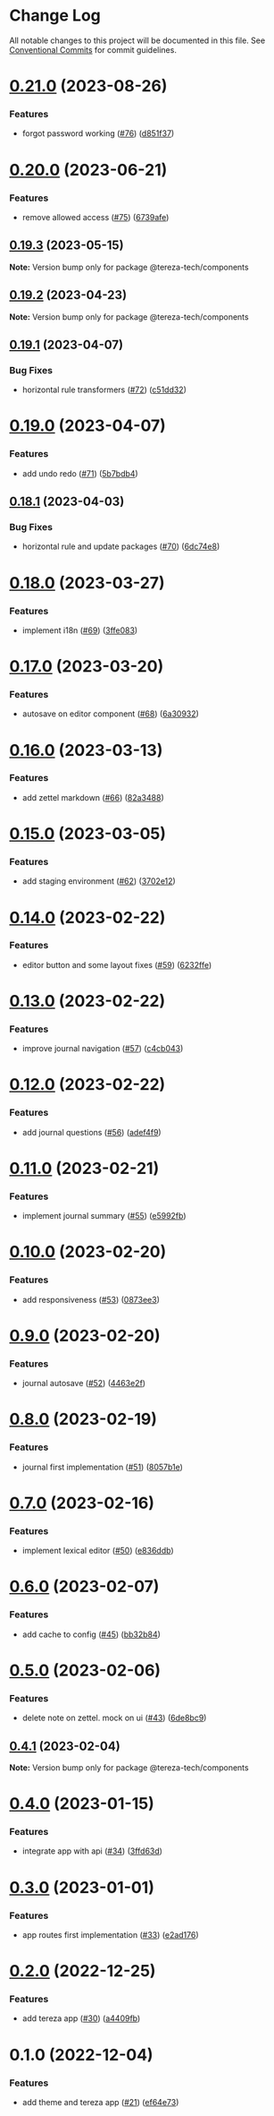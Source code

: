 # Change Log

All notable changes to this project will be documented in this file.
See [Conventional Commits](https://conventionalcommits.org) for commit guidelines.

# [0.21.0](https://github.com/terezatech/tereza-tech/compare/@tereza-tech/components@0.20.0...@tereza-tech/components@0.21.0) (2023-08-26)

### Features

- forgot password working ([#76](https://github.com/terezatech/tereza-tech/issues/76)) ([d851f37](https://github.com/terezatech/tereza-tech/commit/d851f37d935eb9bdb9772cd7823c22c4090fe07a))

# [0.20.0](https://github.com/terezatech/tereza-tech/compare/@tereza-tech/components@0.19.3...@tereza-tech/components@0.20.0) (2023-06-21)

### Features

- remove allowed access ([#75](https://github.com/terezatech/tereza-tech/issues/75)) ([6739afe](https://github.com/terezatech/tereza-tech/commit/6739afe0ab077d8e60eb5d1848dd7a23abce05c6))

## [0.19.3](https://github.com/terezatech/tereza-tech/compare/@tereza-tech/components@0.19.2...@tereza-tech/components@0.19.3) (2023-05-15)

**Note:** Version bump only for package @tereza-tech/components

## [0.19.2](https://github.com/terezatech/tereza-tech/compare/@tereza-tech/components@0.19.1...@tereza-tech/components@0.19.2) (2023-04-23)

**Note:** Version bump only for package @tereza-tech/components

## [0.19.1](https://github.com/terezatech/tereza-tech/compare/@tereza-tech/components@0.19.0...@tereza-tech/components@0.19.1) (2023-04-07)

### Bug Fixes

- horizontal rule transformers ([#72](https://github.com/terezatech/tereza-tech/issues/72)) ([c51dd32](https://github.com/terezatech/tereza-tech/commit/c51dd32b139d7ffb2c1203cfa8a0fc690b0dfab2))

# [0.19.0](https://github.com/terezatech/tereza-tech/compare/@tereza-tech/components@0.18.1...@tereza-tech/components@0.19.0) (2023-04-07)

### Features

- add undo redo ([#71](https://github.com/terezatech/tereza-tech/issues/71)) ([5b7bdb4](https://github.com/terezatech/tereza-tech/commit/5b7bdb43f39179cc6fd8229286fea63b846056b1))

## [0.18.1](https://github.com/terezatech/tereza-tech/compare/@tereza-tech/components@0.18.0...@tereza-tech/components@0.18.1) (2023-04-03)

### Bug Fixes

- horizontal rule and update packages ([#70](https://github.com/terezatech/tereza-tech/issues/70)) ([6dc74e8](https://github.com/terezatech/tereza-tech/commit/6dc74e8cff164d5d9f882b6301f4d8572585f3c6))

# [0.18.0](https://github.com/terezatech/tereza-tech/compare/@tereza-tech/components@0.17.0...@tereza-tech/components@0.18.0) (2023-03-27)

### Features

- implement i18n ([#69](https://github.com/terezatech/tereza-tech/issues/69)) ([3ffe083](https://github.com/terezatech/tereza-tech/commit/3ffe083d5e21d456bcdb5c55cdce6d3ca8acc45d))

# [0.17.0](https://github.com/terezatech/tereza-tech/compare/@tereza-tech/components@0.16.0...@tereza-tech/components@0.17.0) (2023-03-20)

### Features

- autosave on editor component ([#68](https://github.com/terezatech/tereza-tech/issues/68)) ([6a30932](https://github.com/terezatech/tereza-tech/commit/6a30932d3b42cb61973c477983d26dd14cf05553))

# [0.16.0](https://github.com/terezatech/tereza-tech/compare/@tereza-tech/components@0.15.0...@tereza-tech/components@0.16.0) (2023-03-13)

### Features

- add zettel markdown ([#66](https://github.com/terezatech/tereza-tech/issues/66)) ([82a3488](https://github.com/terezatech/tereza-tech/commit/82a3488cac5eefb0c4bc9fd2a278cd68be8240b6))

# [0.15.0](https://github.com/terezatech/tereza-tech/compare/@tereza-tech/components@0.14.0...@tereza-tech/components@0.15.0) (2023-03-05)

### Features

- add staging environment ([#62](https://github.com/terezatech/tereza-tech/issues/62)) ([3702e12](https://github.com/terezatech/tereza-tech/commit/3702e12745a64d87ff358b7b06614f5580981f6b))

# [0.14.0](https://github.com/terezatech/tereza-tech/compare/@tereza-tech/components@0.13.0...@tereza-tech/components@0.14.0) (2023-02-22)

### Features

- editor button and some layout fixes ([#59](https://github.com/terezatech/tereza-tech/issues/59)) ([6232ffe](https://github.com/terezatech/tereza-tech/commit/6232ffe468b749ff17c29739095a8770cf334997))

# [0.13.0](https://github.com/terezatech/tereza-tech/compare/@tereza-tech/components@0.12.0...@tereza-tech/components@0.13.0) (2023-02-22)

### Features

- improve journal navigation ([#57](https://github.com/terezatech/tereza-tech/issues/57)) ([c4cb043](https://github.com/terezatech/tereza-tech/commit/c4cb04396f501fe22e52921d860d93bea75513f3))

# [0.12.0](https://github.com/terezatech/tereza-tech/compare/@tereza-tech/components@0.11.0...@tereza-tech/components@0.12.0) (2023-02-22)

### Features

- add journal questions ([#56](https://github.com/terezatech/tereza-tech/issues/56)) ([adef4f9](https://github.com/terezatech/tereza-tech/commit/adef4f93348683bd158ba4bb6c420d3a99b23b96))

# [0.11.0](https://github.com/terezatech/tereza-tech/compare/@tereza-tech/components@0.10.0...@tereza-tech/components@0.11.0) (2023-02-21)

### Features

- implement journal summary ([#55](https://github.com/terezatech/tereza-tech/issues/55)) ([e5992fb](https://github.com/terezatech/tereza-tech/commit/e5992fb5e5446fb21bdd04bcd6fa5884aebff005))

# [0.10.0](https://github.com/terezatech/tereza-tech/compare/@tereza-tech/components@0.9.0...@tereza-tech/components@0.10.0) (2023-02-20)

### Features

- add responsiveness ([#53](https://github.com/terezatech/tereza-tech/issues/53)) ([0873ee3](https://github.com/terezatech/tereza-tech/commit/0873ee3f130c8904f76605989800bdc443d8c3a8))

# [0.9.0](https://github.com/terezatech/tereza-tech/compare/@tereza-tech/components@0.8.0...@tereza-tech/components@0.9.0) (2023-02-20)

### Features

- journal autosave ([#52](https://github.com/terezatech/tereza-tech/issues/52)) ([4463e2f](https://github.com/terezatech/tereza-tech/commit/4463e2ff6ba37410fec3042e0e16f92bd17daddb))

# [0.8.0](https://github.com/terezatech/tereza-tech/compare/@tereza-tech/components@0.7.0...@tereza-tech/components@0.8.0) (2023-02-19)

### Features

- journal first implementation ([#51](https://github.com/terezatech/tereza-tech/issues/51)) ([8057b1e](https://github.com/terezatech/tereza-tech/commit/8057b1e42c022af10d526a6fe8016cfacbb6aff9))

# [0.7.0](https://github.com/terezatech/tereza-tech/compare/@tereza-tech/components@0.6.0...@tereza-tech/components@0.7.0) (2023-02-16)

### Features

- implement lexical editor ([#50](https://github.com/terezatech/tereza-tech/issues/50)) ([e836ddb](https://github.com/terezatech/tereza-tech/commit/e836ddbaf60917fb6a57668483ce6ab33397b635))

# [0.6.0](https://github.com/terezatech/tereza-tech/compare/@tereza-tech/components@0.5.0...@tereza-tech/components@0.6.0) (2023-02-07)

### Features

- add cache to config ([#45](https://github.com/terezatech/tereza-tech/issues/45)) ([bb32b84](https://github.com/terezatech/tereza-tech/commit/bb32b846a20c9a01f6ac2136aea0a50afce04b20))

# [0.5.0](https://github.com/terezatech/tereza-tech/compare/@tereza-tech/components@0.4.1...@tereza-tech/components@0.5.0) (2023-02-06)

### Features

- delete note on zettel. mock on ui ([#43](https://github.com/terezatech/tereza-tech/issues/43)) ([6de8bc9](https://github.com/terezatech/tereza-tech/commit/6de8bc982619eb1ad1242e35288768fffc0866af))

## [0.4.1](https://github.com/terezatech/tereza-tech/compare/@tereza-tech/components@0.4.0...@tereza-tech/components@0.4.1) (2023-02-04)

**Note:** Version bump only for package @tereza-tech/components

# [0.4.0](https://github.com/terezatech/tereza-tech/compare/@tereza-tech/components@0.3.0...@tereza-tech/components@0.4.0) (2023-01-15)

### Features

- integrate app with api ([#34](https://github.com/terezatech/tereza-tech/issues/34)) ([3ffd63d](https://github.com/terezatech/tereza-tech/commit/3ffd63d1c530e584702860085df58d9632c67381))

# [0.3.0](https://github.com/terezatech/tereza-tech/compare/@tereza-tech/components@0.2.0...@tereza-tech/components@0.3.0) (2023-01-01)

### Features

- app routes first implementation ([#33](https://github.com/terezatech/tereza-tech/issues/33)) ([e2ad176](https://github.com/terezatech/tereza-tech/commit/e2ad1768d96cf9859a552d3b1c9f62300c4373b2))

# [0.2.0](https://github.com/terezatech/tereza-tech/compare/@tereza-tech/components@0.1.0...@tereza-tech/components@0.2.0) (2022-12-25)

### Features

- add tereza app ([#30](https://github.com/terezatech/tereza-tech/issues/30)) ([a4409fb](https://github.com/terezatech/tereza-tech/commit/a4409fbc730459f8a88a59b8af26456c59c4bd71))

# 0.1.0 (2022-12-04)

### Features

- add theme and tereza app ([#21](https://github.com/terezatech/tereza-tech/issues/21)) ([ef64e73](https://github.com/terezatech/tereza-tech/commit/ef64e73df3b47339d39ba0ff946afcfe655c6eaa))
